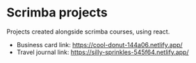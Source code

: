# Scrimba projects

Projects created alongside scrimba courses, using react.

- Business card link: https://cool-donut-144a06.netlify.app/
- Travel journal link: https://silly-sprinkles-545f64.netlify.app/